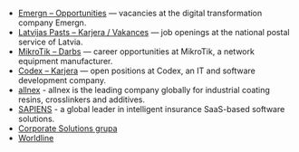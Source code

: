 - [Emergn – Opportunities](https://www.emergn.com/opportunities/senior-sap-se-ux-design/) — vacancies at the digital transformation company Emergn.  
- [Latvijas Pasts – Karjera / Vakances](https://pasts.lv/karjera/vakances) — job openings at the national postal service of Latvia.  
- [MikroTik – Darbs](https://darbs.mikrotik.com/) — career opportunities at MikroTik, a network equipment manufacturer.  
- [Codex – Karjera](https://www.codex.lv/karjera/) — open positions at Codex, an IT and software development company.
- [allnex](https://careers.allnex.com/search/?createNewAlert=false&q=&locationsearch=latvia&optionsFacetsDD_department=&optionsFacetsDD_city=&optionsFacetsDD_country=&optionsFacetsDD_lang=) - allnex is the leading company globally for industrial coating resins, crosslinkers and additives.
- [SAPIENS](https://careers.sapiens.com/search/?createNewAlert=false&q=&locationsearch=latvia&optionsFacetsDD_country=&optionsFacetsDD_city=&optionsFacetsDD_dept=) -  a global leader in intelligent insurance SaaS-based software solutions.
- [Corporate Solutions grupa](https://www.csolutions.lv/lv/karjera)
- [Worldline](https://jobs.worldline.com/)
